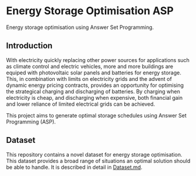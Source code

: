 # Energy Storage Optimisation ASP

Energy storage optimisation using Answer Set Programming.

## Introduction

With electricity quickly replacing other power sources for applications such as climate control and electric vehicles, more and more buildings are equiped with photovoltaic solar panels and batteries for energy storage. This, in combination with limits on electricity grids and the advent of dynamic energy pricing contracts, provides an opportunity for optimising the strategical charging and discharging of batteries. By charging when electricity is cheap, and discharging when expensive, both financial gain and lower reliance of limited electrical grids can be achieved.

This project aims to generate optimal storage schedules using Answer Set Programming (ASP).

## Dataset

This repository contains a novel dataset for energy storage optimisation. This dataset provides a broad range of situations an optimal solution should be able to handle. It is described in detail in [Dataset.md](Dataset.md).
